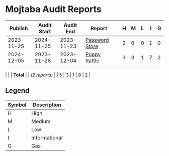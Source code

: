# Mojtaba Audit Reports



| Publish    | Audit Start | Audit End  | Report                                                                                    |    | H   | M   | L   | I   | G   |
| ---------- | ----------- | ---------- | ----------------------------------------------------------------------------------------- | --- | --- | --- | --- | --- | --- |
| 2023-11-25 | 2024-11-25  | 2023-11-23 | [Password Store](./reports_pdf/2024-11-25-Passwordstore.pdf)                              |    | 2   | 0   | 0   | 1   | 0   |
| 2024-12-05 | 2023-11-28  | 2023-12-04 | [Puppy Raffle](./reports_pdf/2024-12-05-PuppyRaffle.pdf)                                  |    | 3   | 3   | 1   | 7   | 2   |
|            |             |                                                                                                        |     |     |     |     |     |     |
| 
|            | **Total**   |            | _(2 reports)_                                                                            |    | 5   | 3   | 1   | 8   | 2   |

## Legend

| Symbol | Description   |
| ------ | ------------- |
| H      | High          |
| M      | Medium        |
| L      | Low           |
| I      | Informational |
| G      | Gas           |


